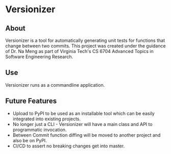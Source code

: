 # Versionizer
## About
Versionizer is a tool for automatically generating unit tests for functions that change between two commits. This
project was created under the guidance of Dr. Na Meng as part of Virginia Tech's CS 6704 Advanced Topics in 
Software Engineering Research. 

## Use
Versionizer runs as a commandline application. 

[comment]: <> (TODO run this on an actual application and update instructions here)

## Future Features
* Upload to PyPI to be used as an installable tool which can be easily integrated into existing projects.
* No longer just a CLI - Versionizer will have a main class and API to programmatic invocation.
* Between Commit function diffing will be moved to another project and also be on PyPI.
* CI/CD to assert no breaking changes get into master.
